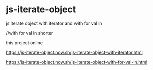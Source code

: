 # js-iterate-object
js iterate object with iterator and with for val in

//with for val in shorter

this project online

https://js-iterate-object.now.sh/js-iterate-object-with-iterator.html

https://js-iterate-object.now.sh/js-iterate-object-with-for-val-in.html
